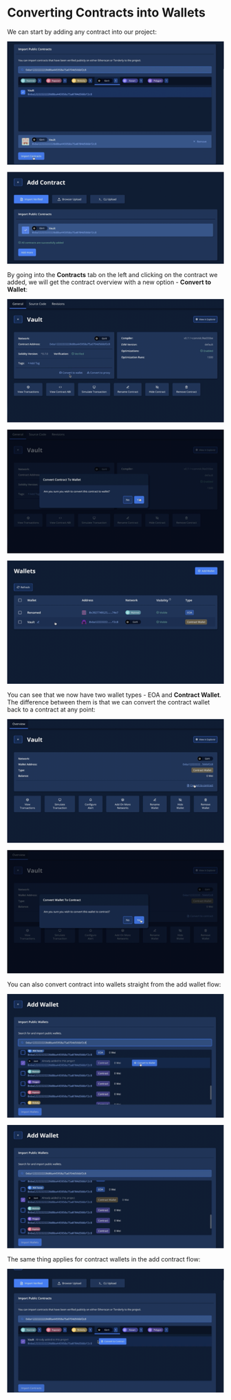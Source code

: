 # Converting Contracts into Wallets

We can start by adding any contract into our project:

![](<../../.gitbook/assets/Screenshot 2021-10-14 at 13.49.40.png>)

![](<../../.gitbook/assets/Screenshot 2021-10-14 at 13.50.09.png>)

By going into the **Contracts** tab on the left and clicking on the contract we added, we will get the contract overview with a new option - **Convert to Wallet**:

![](<../../.gitbook/assets/Screenshot 2021-10-14 at 13.51.26.png>)

![](<../../.gitbook/assets/Screenshot 2021-10-14 at 13.51.57.png>)

![](<../../.gitbook/assets/Screenshot 2021-10-14 at 13.52.24.png>)

You can see that we now have two wallet types - EOA and **Contract Wallet**. The difference between them is that we can convert the contract wallet back to a contract at any point:

![](<../../.gitbook/assets/Screenshot 2021-10-14 at 13.53.48.png>)

![](<../../.gitbook/assets/Screenshot 2021-10-14 at 13.54.06.png>)

You can also convert contract into wallets straight from the add wallet flow:

![](<../../.gitbook/assets/Screenshot 2021-10-14 at 13.55.09.png>)

![](<../../.gitbook/assets/Screenshot 2021-10-14 at 13.55.38.png>)

The same thing applies for contract wallets in the add contract flow:

![](<../../.gitbook/assets/image (89) (1) (1).png>)
